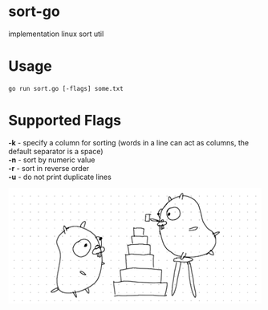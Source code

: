 # sort-go
implementation linux sort util

# Usage
    go run sort.go [-flags] some.txt
# Supported Flags
**-k** - specify a column for sorting (words in a line can act as columns, the default separator is a space)\
**-n** - sort by numeric value\
**-r** - sort in reverse order\
**-u** - do not print duplicate lines


![Gophers sorting](https://raw.githubusercontent.com/cmetallo42/sort-go/main/image.png)
